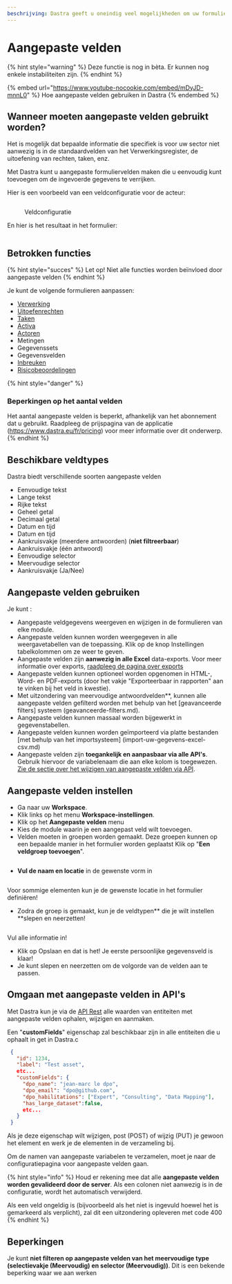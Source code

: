 ```yaml
---
beschrijving: Dastra geeft u oneindig veel mogelijkheden om uw formulieren aan te passen
---
```


# Aangepaste velden

{% hint style="warning" %}
Deze functie is nog in bèta. Er kunnen nog enkele instabiliteiten zijn.
{% endhint %}

{% embed url="https://www.youtube-nocookie.com/embed/mDyJD-mnnL0" %}
Hoe aangepaste velden gebruiken in Dastra
{% endembed %}

## Wanneer moeten aangepaste velden gebruikt worden?

Het is mogelijk dat bepaalde informatie die specifiek is voor uw sector niet aanwezig is in de standaardvelden van het Verwerkingsregister, de uitoefening van rechten, taken, enz.

Met Dastra kunt u aangepaste formuliervelden maken die u eenvoudig kunt toevoegen om de ingevoerde gegevens te verrijken.

Hier is een voorbeeld van een veldconfiguratie voor de acteur:

<figure><img src="../../.gitbook/assets/image (2) (1) (3) (1) (1).png" alt=""><figcaption><p>Veldconfiguratie</p></figcaption></figure>

En hier is het resultaat in het formulier:

<figure><img src="../../.gitbook/assets/image (4) (1) (3).png" alt=""><figcaption></figcaption></figure>

## Betrokken functies

{% hint style="succes" %}
Let op! Niet alle functies worden beïnvloed door aangepaste velden
{% endhint %}

Je kunt de volgende formulieren aanpassen:&#x20;

* [Verwerking](../bewerken-register/)
* [Uitoefenrechten](../gerer-les-exercices-des-droits/)
* [Taken](../plan/gerer-vos-taches.md)
* [Activa](../edit-register/fill-in-questionnaire/applications.md)
* [Actoren](../cartografie/referenties.md)
* Metingen
* Gegevenssets
* Gegevensvelden
* [Inbreuken](../../useful-reminders/rgpd-en-bref/data-violations.md)
* [Risicobeoordelingen](../risk-management/risks.md)

{% hint style="danger" %}
### Beperkingen op het aantal velden

Het aantal aangepaste velden is beperkt, afhankelijk van het abonnement dat u gebruikt. Raadpleeg de prijspagina van de applicatie (https://www.dastra.eu/fr/pricing) voor meer informatie over dit onderwerp.
{% endhint %}

## Beschikbare veldtypes

Dastra biedt verschillende soorten aangepaste velden

* Eenvoudige tekst
* Lange tekst
* Rijke tekst
* Geheel getal
* Decimaal getal
* Datum en tijd
* Datum en tijd
* Aankruisvakje (meerdere antwoorden) (**niet filtreerbaar**)
* Aankruisvakje (één antwoord)
* Eenvoudige selector
* Meervoudige selector
* Aankruisvakje (Ja/Nee)

## Aangepaste velden gebruiken

Je kunt :

* Aangepaste veldgegevens weergeven en wijzigen in de formulieren van elke module.
* Aangepaste velden kunnen worden weergegeven in alle weergavetabellen van de toepassing. Klik op de knop Instellingen tabelkolommen om ze weer te geven.
* Aangepaste velden zijn **aanwezig in alle Excel** data-exports. Voor meer informatie over exports, [raadpleeg de pagina over exports](../editer-le-registre/export-import-le-registre.md)
* Aangepaste velden kunnen optioneel worden opgenomen in HTML-, Word- en PDF-exports (door het vakje "Exporteerbaar in rapporten" aan te vinken bij het veld in kwestie).
* Met uitzondering van meervoudige antwoordvelden**, kunnen alle aangepaste velden gefilterd worden met behulp van het [geavanceerde filters] systeem (geavanceerde-filters.md).&#x20;
* Aangepaste velden kunnen massaal worden bijgewerkt in gegevenstabellen.
* Aangepaste velden kunnen worden geïmporteerd via platte bestanden [met behulp van het importsysteem] (import-uw-gegevens-excel-csv.md)
* Aangepaste velden zijn **toegankelijk en aanpasbaar via alle API's**. Gebruik hiervoor de variabelenaam die aan elke kolom is toegewezen. [Zie de sectie over het wijzigen van aangepaste velden via API](custom-fields.md#manipulate-custom-fields-in-api).

## Aangepaste velden instellen

* Ga naar uw **Workspace**.
* Klik links op het menu **Workspace-instellingen**.
* Klik op het **Aangepaste velden** menu
* Kies de module waarin je een aangepast veld wilt toevoegen.
* Velden moeten in groepen worden gemaakt. Deze groepen kunnen op een bepaalde manier in het formulier worden geplaatst Klik op "**Een veldgroep toevoegen**".

<figure><img src="../../.gitbook/assets/image (3) (1) (3) (1).png" alt=""><figcaption></figcaption></figure>

* **Vul de naam en locatie** in de gewenste vorm in

<figure><img src="../../.gitbook/assets/image (1) (1) (1) (2) (2).png" alt=""><figcaption></figcaption></figure>

Voor sommige elementen kun je de gewenste locatie in het formulier definiëren!

* Zodra de groep is gemaakt, kun je de veldtypen** die je wilt instellen **slepen en neerzetten!

<figure><img src="../../.gitbook/assets/image (1) (1) (1) (2) (3).png" alt=""><figcaption></figcaption></figure>

Vul alle informatie in!

* Klik op Opslaan en dat is het! Je eerste persoonlijke gegevensveld is klaar!
* Je kunt slepen en neerzetten om de volgorde van de velden aan te passen.

## Omgaan met aangepaste velden in API's

Met Dastra kun je via de [API Rest](../../api-referenties/configuratie-api.md) alle waarden van entiteiten met aangepaste velden ophalen, wijzigen en aanmaken.

Een "**customFields**" eigenschap zal beschikbaar zijn in alle entiteiten die u ophaalt in get in Dastra.c

```json
 {
   "id": 1234,
   "label": "Test asset",
   etc...
   "customFields": {
     "dpo_name": "jean-marc le dpo",
     "dpo_email": "dpo@github.com",
     "dpo_habilitations": ["Expert", "Consulting", "Data Mapping"],
     "has_large_dataset":false,
     etc...
   }
 }
```

Als je deze eigenschap wilt wijzigen, post (POST) of wijzig (PUT) je gewoon het element en werk je de elementen in de verzameling bij.

Om de namen van aangepaste variabelen te verzamelen, moet je naar de configuratiepagina voor aangepaste velden gaan.

{% hint style="info" %}
Houd er rekening mee dat alle **aangepaste velden worden gevalideerd door de server**. Als een colonen niet aanwezig is in de configuratie, wordt het automatisch verwijderd.

Als een veld ongeldig is (bijvoorbeeld als het niet is ingevuld hoewel het is gemarkeerd als verplicht), zal dit een uitzondering opleveren met code 400
{% endhint %}

## Beperkingen

Je kunt **niet filteren op aangepaste velden van het meervoudige type (selectievakje (Meervoudig) en selector (Meervoudig))**. Dit is een bekende beperking waar we aan werken &#x20;
